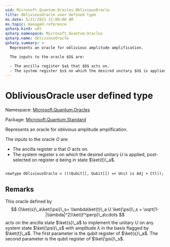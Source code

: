 ```yaml
---
uid: Microsoft.Quantum.Oracles.ObliviousOracle
title: ObliviousOracle user defined type
ms.date: 5/21/2021 12:00:00 AM
ms.topic: managed-reference
qsharp.kind: udt
qsharp.namespace: Microsoft.Quantum.Oracles
qsharp.name: ObliviousOracle
qsharp.summary: >-
  Represents an oracle for oblivious amplitude amplification.

  The inputs to the oracle $O$ are:

  - The ancilla register $a$ that $O$ acts on.
  - The system register $s$ on which the desired unitary $U$ is applied, post-selected on register $a$ being in state $\ket{t}\_a$.
---
```


# ObliviousOracle user defined type

Namespace: [Microsoft.Quantum.Oracles](xref:Microsoft.Quantum.Oracles)

Package: [Microsoft.Quantum.Standard](https://nuget.org/packages/Microsoft.Quantum.Standard)


Represents an oracle for oblivious amplitude amplification.The inputs to the oracle $O$ are:- The ancilla register $a$ that $O$ acts on.- The system register $s$ on which the desired unitary $U$ is applied, post-selected on register $a$ being in state $\ket{t}\_a$.

```qsharp

newtype ObliviousOracle = (((Qubit[], Qubit[]) => Unit is Adj + Ctl));
```



## Remarks

This oracle defined by$$O\ket{s}\_a\ket{\psi}\_s= \lambda\ket{t}\_a U \ket{\psi}\_s + \sqrt{1-|\lambda|^2}\ket{t^\perp}\_a\cdots$$acts on the ancilla state $\ket{s}\_a$ to implement the unitary $U$ on any system state $\ket{\psi}\_s$ with amplitude $\lambda$ in the basis flagged by $\ket{t}\_a$.The first parameter is the qubit register of $\ket{s}\_a$. The second parameter is the qubit register of $\ket{\psi}\_s$.